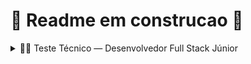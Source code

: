 <h1> 🚧 Readme em construcao 🚧</h1>
<details>
<summary>
  🧑‍💻 Teste Técnico — Desenvolvedor Full Stack Júnior
</summary>
Você deverá desenvolver dois projetos integrados:
1. Projeto 1: Blackjack (21) — implementado em Next.js (frontend + backend).
2. Projeto 2: E-commerce — com NestJS no backend e frontend à sua escolha (React, Vue ou Angular).

O saldo conquistado no Projeto 1 será usado como moeda de pagamento no Projeto 2.
O sistema terá login único (SSO) baseado em login social.

🎯 Objetivo Geral

Avaliar sua capacidade de:
• Organizar e estruturar projetos
• Aplicar boas práticas (SOLID, Design Patterns, Clean Architecture / Hexagonal / DDD)
• Construir integrações entre sistemas
• Garantir qualidade de código, UX e performance
• Documentar e explicar suas decisões

🏗 Projeto 1 — Blackjack (21) em Next.js

📌 Regras do jogo (versão simplificada arcade)
• Sem dealer: apenas você contra o baralho.
• Rodada:
1. start: cria uma rodada com baralho embaralhado.
2. hit: compra 1 carta → recalcula total.
• Se total > 21 → Bust → rodada termina com 0 pontos.
3. stand: você para → calcula pontuação → rodada finalizada.
• Pontuação:
• total > 21 → 0 pontos
• total = 21 → 100 pontos
• 0 < total < 21 → floor((total/21) * 100)
• Baralho:
• 1 baralho de 52 cartas
• J/Q/K = 10
• Ás = 1 ou 11 (o que for melhor sem estourar)
• Saldo:
• Apenas vitórias adicionam saldo
• Nunca há subtração no jogo


📌 Estados da rodada
• idle → sem rodada ativa
• playing → jogador pode hit ou stand
• bust → passou de 21 → pontos=0 → rodada encerrada
• finished → jogador parou (stand) → pontos calculados

📌 API obrigatória (Next.js App Router)

Rotas em /api/game/*:
1. POST /api/game/start
• Inicia uma nova rodada (roundId, deck embaralhado, state=playing)
• Opcional: já dar 1 carta inicial
• Retorna: GameState
2. POST /api/game/hit
• Compra 1 carta
• Atualiza hand, total, state
• Se total > 21 → state=bust, pointsLastRound=0
• Retorna: GameState
3. POST /api/game/stand
• Calcula pontos (floor((t/21)*100))
• Atualiza score += points
• state=finished
• Retorna: GameState

📌 Anti-fraude e consistência
• Embaralhar no backend (não expor deck restante ao frontend)
• Usar seed/nonce para evidenciar aleatoriedade
• Registrar logs de rodada: roundId, seed, cartas compradas, timestamps
• Evitar replay e refresh abuse (validar estado no servidor)
• Idempotência em chamadas (roundId único por rodada)

📌 Interface mínima (frontend Next.js)
• Botões: Start, Hit, Stand
• Mostrar:
• Cartas da mão
• Total atual
• Estado da rodada
• Pontos da rodada
• Saldo acumulado
• Desabilitar botões quando não aplicáveis
• Prever loading / travar duplo clique

🛒 Projeto 2 — E-commerce (NestJS + frontend à sua escolha)

📌 Funcionalidades obrigatórias
1. Login social (SSO)
• O mesmo login deve funcionar para Jogo e E-commerce
• Provedores aceitos: Google, GitHub, Facebook, Apple (escolha livre)
2. Listagem de produtos (API externa)
• Agregar produtos de 3 APIs públicas diferentes
• Normalizar produtos por SKU/key comum
• Exibir:
• Menor preço em destaque
• Outros preços em lista
3. Carrinho
• Adicionar/remover produtos por SKU/Key
• Exibir subtotal e total em TKN
4. Checkout
• Pagamento 100% com saldo do jogo
• Debitar diretamente do saldo central
• Bloquear compra se saldo insuficiente
• Registro da transação no backend (NestJS)

📌 Integração de saldo (centralizada)
• Moeda: TKN (criptomoeda fictícia, conversão 1:1 com pontos do jogo)
• Endpoints sugeridos:
• GET /balance → saldo atual
• POST /credit → crédito (origem: Blackjack → precisa roundId)
• POST /debit → débito (origem: E-commerce → precisa orderId)
• Logar todas transações

🔐 Autenticação e SSO
• Um único login social para os dois projetos
• Usuário = chave única de saldo
• Tokens JWT ou sessão compartilhada para autenticar nas duas apps

📚 Documentação (README obrigatório)
• Como rodar localmente
• Variáveis .env.example
• Endpoints principais (ex.: /api/game/*, /balance, /products, /checkout)
• Como funciona a integração entre os sistemas
• Decisões técnicas de arquitetura
• Limitações conhecidas

📽 Vídeo de explicação (obrigatório)
• Duração: livre (mas objetivo)
• Idioma: livre
• Deve cobrir:
• Decisões de arquitetura
• Organização do código
• Fluxo do jogo + integração com saldo
• Fluxo de compra no e-commerce
• Como rodar/testar os projetos
• Deploy (se houver)

Extras que contam como plus
• Testes automatizados (unitários, integração, e2e)
• CI/CD configurado
• Documentação detalhada (ADR, diagramas C4)
• Deploy funcional (Vercel, Render, etc.)
• Medidas de segurança (OWASP, LGPD, rate limiting)
• Performance otimizada (cache, paginação, Lighthouse 80+)

✅ Checklist de entrega

Projeto 1 — Blackjack
• Implementação das regras
• API /start, /hit, /stand
• RNG com seed/nonce e logs
• Frontend com botões + estado da rodada
• Creditar saldo no sistema central

Projeto 2 — E-commerce
• Login social (SSO)
• Integração de 3 APIs de produtos
• Normalização por SKU + menor preço em destaque
• Carrinho de compras
• Checkout 100% com saldo do jogo
• Débito no saldo central com idempotência

Geral
• Saldo centralizado (/balance, /credit, /debit)
• README(s) com instruções
• Vídeo obrigatório
• Código público no GitHub
• Deploy (opcional, plus)

🚀 Entrega final
1. Suba o código no seu GitHub pessoal em repositório(s) público(s).
2. Inclua:
• README completo
• Vídeo explicativo (link no README)
• (Opcional) Links de deploy
3. Envie o link do(s) repositório(s) para avaliação.

</details>
